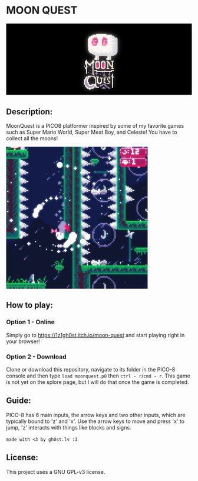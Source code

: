 # MOON QUEST
<img src="img/menu.png">

## Description:
MoonQuest is a PICO8 platformer inspired by some of my favorite games such as Super Mario World, Super Meat Boy, and Celeste! You have to collect all the moons!

<img src="img/gameplay.png">

## How to play:

### Option 1 - Online
Simply go to https://1z1gh0st.itch.io/moon-quest and start playing right in your browser!
### Option 2 - Download
Clone or download this repository, navigate to its folder in the PICO-8 console and then type `load moonquest.p8` then `ctrl - r`/`cmd - r`.
This game is not yet on the splore page, but I will do that once the game is completed.

## Guide:
PICO-8 has 6 main inputs, the arrow keys and two other inputs, which are typically bound to 'z' and 'x'. Use the arrow keys to move and press 'x' to jump, 'z' interacts with things like blocks and signs.

`made with <3 by gh0st.lv :3`

## License:
This project uses a GNU GPL-v3 license.

